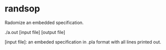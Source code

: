 # randsop

Radomize an embedded specification.

./a.out [input file] [output file]

[input file]: an embeded specification in .pla format with all lines printed out.
